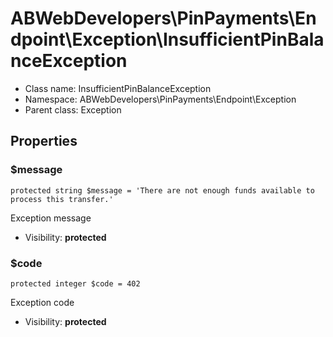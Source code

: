 ABWebDevelopers\PinPayments\Endpoint\Exception\InsufficientPinBalanceException
===============






* Class name: InsufficientPinBalanceException
* Namespace: ABWebDevelopers\PinPayments\Endpoint\Exception
* Parent class: Exception





Properties
----------


### $message

    protected string $message = 'There are not enough funds available to process this transfer.'

Exception message



* Visibility: **protected**


### $code

    protected integer $code = 402

Exception code



* Visibility: **protected**



